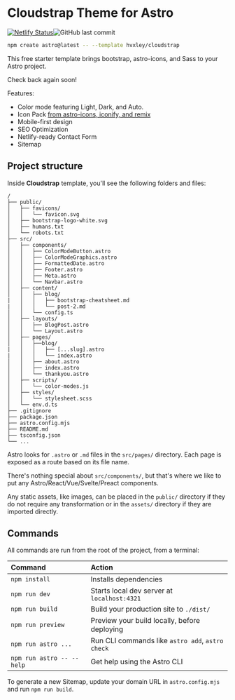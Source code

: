 # Cloudstrap Theme for Astro
[![Netlify Status](https://api.netlify.com/api/v1/badges/b60352ff-0308-4fc4-8b98-a35eee6772aa/deploy-status)](https://app.netlify.com/sites/cloudstrap/deploys)![GitHub last commit](https://img.shields.io/github/last-commit/hvxley/cloudstrap)

```sh
npm create astro@latest -- --template hvxley/cloudstrap
```

This free starter template brings bootstrap, astro-icons, and Sass to your Astro project.

Check back again soon!

Features:
* Color mode featuring Light, Dark, and Auto.
* Icon Pack [from astro-icons, iconify, and remix](https://icon-sets.iconify.design/ri/)
* Mobile-first design
* SEO Optimization
* Netlify-ready Contact Form
* Sitemap

## Project structure

Inside **Cloudstrap** template, you'll see the following folders and files:

```
/
├── public/
│   ├── favicons/
│   │   └── favicon.svg
│   ├── bootstrap-logo-white.svg
│   ├── humans.txt
│   └── robots.txt
├── src/
│   ├── components/
│   │   ├── ColorModeButton.astro
│   │   ├── ColorModeGraphics.astro
│   │   ├── FormattedDate.astro
│   │   ├── Footer.astro
│   │   ├── Meta.astro
│   │   └── Navbar.astro
│   ├── content/
│   │   ├── blog/
|   │   │   ├── bootstrap-cheatsheet.md
|   │   │   └── post-2.md
│   │   └── config.ts
│   ├── layouts/
│   │   ├── BlogPost.astro
│   │   └── Layout.astro
│   ├── pages/
│   │   ├──blog/
|   │   │   ├── [...slug].astro
|   │   │   └── index.astro
│   │   ├── about.astro
│   │   ├── index.astro
│   │   └── thankyou.astro
│   ├── scripts/
│   │   └── color-modes.js
│   ├── styles/
│   │   └── stylesheet.scss
│   └── env.d.ts
├── .gitignore
├── package.json
├── astro.config.mjs
├── README.md
├── tsconfig.json
└── ...
```

Astro looks for `.astro` or `.md` files in the `src/pages/` directory. Each page is exposed as a route based on its file name.

There's nothing special about `src/components/`, but that's where we like to put any Astro/React/Vue/Svelte/Preact components.

Any static assets, like images, can be placed in the `public/` directory if they do not require any transformation or in the `assets/` directory if they are imported directly.

## Commands

All commands are run from the root of the project, from a terminal:

| Command                   | Action                                           |
| :------------------------ | :----------------------------------------------- |
| `npm install`             | Installs dependencies                            |
| `npm run dev`             | Starts local dev server at `localhost:4321`      |
| `npm run build`           | Build your production site to `./dist/`          |
| `npm run preview`         | Preview your build locally, before deploying     |
| `npm run astro ...`       | Run CLI commands like `astro add`, `astro check` |
| `npm run astro -- --help` | Get help using the Astro CLI                     |

To generate a new Sitemap, update your domain URL in `astro.config.mjs` and run `npm run build`.
